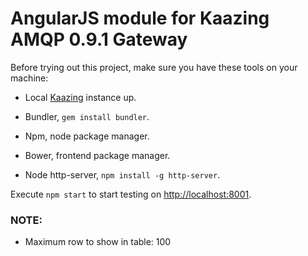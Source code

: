 # AngularJS module for Kaazing AMQP 0.9.1 Gateway

Before trying out this project, make sure you have these tools on your machine:

- Local [Kaazing](http://kaazing.org) instance up.

- Bundler, `gem install bundler`.

- Npm, node package manager.

- Bower, frontend package manager.

- Node http-server, `npm install -g http-server`.


Execute `npm start` to start testing on [http://localhost:8001](http://localhost:8001).

### NOTE:

- Maximum row to show in table: 100
